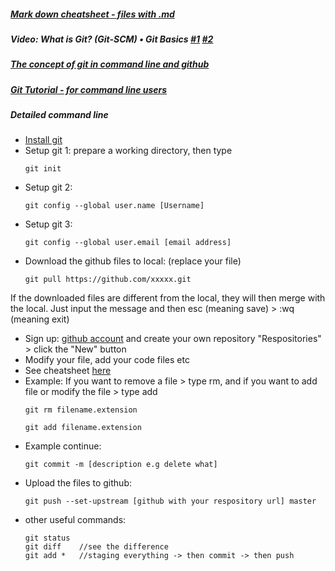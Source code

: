 ##### [Mark down cheatsheet - files with .md](https://guides.github.com/features/mastering-markdown/)

##### Video: What is Git? (Git-SCM) • Git Basics [#1](https://www.youtube.com/watch?v=8oRjP8yj2Wo&list=PLg7s6cbtAD165JTRsXh8ofwRw0PqUnkVH) [#2](https://www.youtube.com/watch?v=uhtzxPU7Bz0&index=2&list=PLg7s6cbtAD165JTRsXh8ofwRw0PqUnkVH)

##### [The concept of git in command line and github](http://product.hubspot.com/blog/git-and-github-tutorial-for-beginners)

##### [Git Tutorial - for command line users](https://try.github.io/levels/1/challenges/1)


##### Detailed command line

- [Install git](https://git-scm.com/book/en/v2/Getting-Started-Installing-Git)
- Setup git 1: prepare a working directory, then type 
  ```
  git init
  ```
- Setup git 2: 
  ```
  git config --global user.name [Username] 
  ```
- Setup git 3: 
  ```
  git config --global user.email [email address] 
  ```
- Download the github files to local: (replace your file)
  ```
  git pull https://github.com/xxxxx.git
  ```
If the downloaded files are different from the local, they will then merge with the local. Just input the message and then esc (meaning save) > :wq (meaning exit)
- Sign up: [github account](https://github.com/) and create your own repository "Respositories" > click the "New" button
- Modify your file, add your code files etc
- See cheatsheet [here](https://services.github.com/on-demand/downloads/github-git-cheat-sheet.pdf)
- Example: If you want to remove a file > type rm, and if you want to add file or modify the file > type add
  ```
  git rm filename.extension
  ```
  ```
  git add filename.extension
  ```
- Example continue: 
  ```
  git commit -m [description e.g delete what]
  ```
- Upload the files to github:
  ```
  git push --set-upstream [github with your respository url] master
  ```
- other useful commands:
  ```
  git status
  git diff    //see the difference
  git add *   //staging everything -> then commit -> then push
  ```
